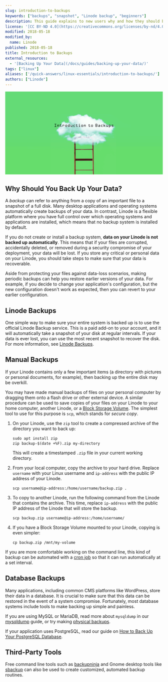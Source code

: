 ```yaml
---
slug: introduction-to-backups
keywords: ["backups", "snapshot", "Linode backup", "beginners"]
description: This guide explains to new users why and how they should back up data on their Linodes.
license: '[CC BY-ND 4.0](https://creativecommons.org/licenses/by-nd/4.0)'
modified: 2018-05-18
modified_by:
  name: Linode
published: 2018-05-18
title: Introduction to Backups
external_resources:
  - '[Backing Up Your Data](/docs/guides/backing-up-your-data/)'
tags: ["linux"]
aliases: ['/quick-answers/linux-essentials/introduction-to-backups/']
authors: ["Linode"]
---
```


![Introduction to Backups](introduction-to-backups.png "Introduction to Backups")

## Why Should You Back Up Your Data?

A *backup* can refer to anything from a copy of an important file to a snapshot of a full disk. Many desktop applications and operating systems automatically create backups of your data. In contrast, Linode is a flexible platform where you have full control over which operating systems and applications are installed, which means that no backup system is installed by default.

If you do not create or install a backup system, **data on your Linode is not backed up automatically**. This means that if your files are corrupted, accidentally deleted, or removed during a security compromise of your deployment, your data will be lost. If you store any critical or personal data on your Linode, you should take steps to make sure that your data is recoverable.

Aside from protecting your files against data-loss scenarios, making periodic backups can help you restore earlier versions of your data. For example, if you decide to change your application's configuration, but the new configuration doesn't work as expected, then you can revert to your earlier configuration.

## Linode Backups

One simple way to make sure your entire system is backed up is to use the official Linode Backup service. This is a paid add-on to your account, and it will automatically take a snapshot of your disk at regular intervals. If your data is ever lost, you can use the most recent snapshot to recover the disk. For more information, see [Linode Backups](/docs/products/storage/backups/).

## Manual Backups

If your Linode contains only a few important items (a directory with pictures or personal documents, for example), then backing up the entire disk may be overkill.

You may have made manual backups of files on your personal computer by dragging them onto a flash drive or other external device. A similar procedure can be used to save copies of your files on your Linode to your home computer, another Linode, or a [Block Storage Volume](/docs/products/storage/block-storage/). The simplest tool to use for this purpose is `scp`, which stands for *secure copy*.

1.  On your Linode, use the `zip` tool to create a compressed archive of the directory you want to back up:

        sudo apt install zip
        zip backup-$(date +%F).zip my-directory

    This will create a timestamped `.zip` file in your current working directory.

2.  From your local computer, copy the archive to your hard drive. Replace `username` with your Linux username and `ip-address` with the public IP address of your Linode.

        scp username@ip-address:/home/username/backup.zip .

3.  To copy to another Linode, run the following command from the Linode that contains the archive. This time, replace `ip-address` with the public IP address of the Linode that will store the backup.

        scp backup.zip username@ip-address:/home/username/

4.  If you have a Block Storage Volume mounted to your Linode, copying is even simpler:

        cp backup.zip /mnt/my-volume

If you are more comfortable working on the command line, this kind of backup can be automated with a [cron job](/docs/guides/schedule-tasks-with-cron/) so that it can run automatically at a set interval.

## Database Backups

Many applications, including common CMS platforms like WordPress, store their data in a database. It is crucial to make sure that this data can be restored in the event of a system compromise. Fortunately, most database systems include tools to make backing up simple and painless.

If you are using MySQL or MariaDB, read more about  `mysqldump` in our [mysqldump](/docs/guides/mysqldump-backups/) guide, or try making [physical backups](/docs/guides/create-physical-backups-of-your-mariadb-or-mysql-databases/).

If your application uses PostgreSQL, read our guide on [How to Back Up Your PostgreSQL Database](/docs/guides/back-up-a-postgresql-database/).

## Third-Party Tools

Free command line tools such as [backupninja](https://0xacab.org/riseuplabs/backupninja) and Gnome desktop tools like [sbackup](https://sourceforge.net/projects/sbackup/) can also be used to create customized, automated backup routines.
